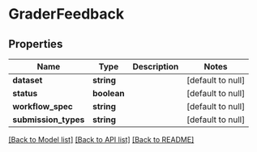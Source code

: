 # GraderFeedback

## Properties
Name | Type | Description | Notes
------------ | ------------- | ------------- | -------------
**dataset** | **string** |  | [default to null]
**status** | **boolean** |  | [default to null]
**workflow_spec** | **string** |  | [default to null]
**submission_types** | **string** |  | [default to null]

[[Back to Model list]](../README.md#documentation-for-models) [[Back to API list]](../README.md#documentation-for-api-endpoints) [[Back to README]](../README.md)


